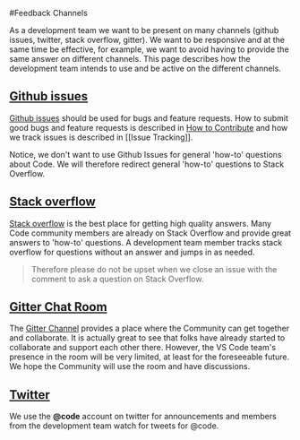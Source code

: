 #Feedback Channels

As a development team we want to be present on many channels (github issues, twitter, stack overflow, gitter). We want to be responsive and at the same time be effective, for example, we want to avoid having to provide the same answer on different channels. This page describes how the development team intends to use and be active on the different channels.

## [Github issues](https://github.com/Microsoft/vscode/issues)
[Github issues](https://github.com/Microsoft/vscode/issues) should be used for bugs and feature requests. How to submit good bugs and feature requests is described in [How to Contribute](https://github.com/Microsoft/vscode/blob/master/CONTRIBUTING.md) and how we track issues is described in [[Issue Tracking]].

Notice, we don't want to use Github Issues for general 'how-to' questions about Code. We will therefore redirect general 'how-to' questions to Stack Overflow. 

## [Stack overflow](https://stackoverflow.com/questions/tagged/vscode)
[Stack overflow](https://stackoverflow.com/questions/tagged/vscode) is the best place for getting high quality answers. Many Code community members are already on Stack Overflow and provide great answers to 'how-to' questions. A development team member tracks stack overflow for questions without an answer and jumps in as needed. 

>Therefore please do not be upset when we close an issue with the comment to ask a question on Stack Overflow. 

## [Gitter Chat Room](https://gitter.im/Microsoft/vscode)
The [Gitter Channel](https://gitter.im/Microsoft/vscode) provides a place where the Community can get together and collaborate. It is actually great to see that folks have already started to collaborate and support each other there. However, the VS Code team's presence in the room will be very limited, at least for the foreseeable future. We hope the Community will use the room and have discussions.

## [Twitter](https://twitter.com/code)
We use the **@code** account on twitter for announcements and members from the development team watch for tweets for @code.